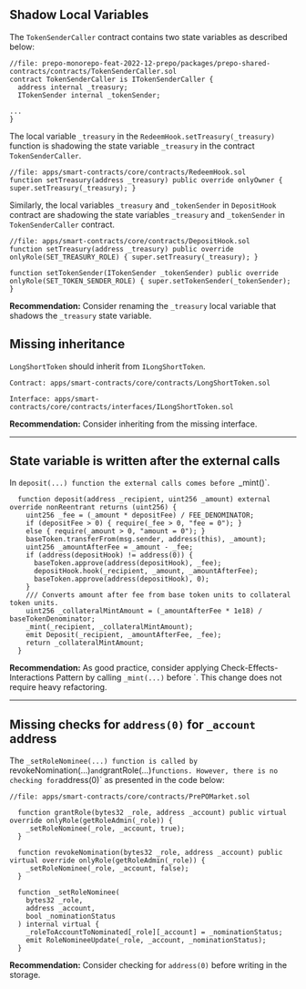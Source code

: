 ## Shadow Local Variables 

The `TokenSenderCaller` contract contains two state variables as described below:

```solidity
//file: prepo-monorepo-feat-2022-12-prepo/packages/prepo-shared-contracts/contracts/TokenSenderCaller.sol
contract TokenSenderCaller is ITokenSenderCaller {
  address internal _treasury;
  ITokenSender internal _tokenSender;

...
}
```

The local variable `_treasury` in the `RedeemHook.setTreasury(_treasury)`  function is shadowing the state variable `_treasury` in the contract `TokenSenderCaller`.

```solidity
//file: apps/smart-contracts/core/contracts/RedeemHook.sol
function setTreasury(address _treasury) public override onlyOwner { super.setTreasury(_treasury); }
```

Similarly, the local variables `_treasury` and `_tokenSender` in `DepositHook` contract are shadowing the state variables `_treasury`  and `_tokenSender` in `TokenSenderCaller` contract.


```solidity
//file: apps/smart-contracts/core/contracts/DepositHook.sol
function setTreasury(address _treasury) public override onlyRole(SET_TREASURY_ROLE) { super.setTreasury(_treasury); }

function setTokenSender(ITokenSender _tokenSender) public override onlyRole(SET_TOKEN_SENDER_ROLE) { super.setTokenSender(_tokenSender); }

```

**Recommendation:** Consider renaming the `_treasury` local variable that shadows the `_treasury` state variable.

## Missing inheritance

`LongShortToken` should inherit from `ILongShortToken`.

```
Contract: apps/smart-contracts/core/contracts/LongShortToken.sol

Interface: apps/smart-contracts/core/contracts/interfaces/ILongShortToken.sol
```

**Recommendation:** Consider inheriting from the missing interface.

---

## State variable is written after the external calls

In `deposit(...) function the external calls comes before `_mint()`. 

```solidity
  function deposit(address _recipient, uint256 _amount) external override nonReentrant returns (uint256) {
    uint256 _fee = (_amount * depositFee) / FEE_DENOMINATOR;
    if (depositFee > 0) { require(_fee > 0, "fee = 0"); }
    else { require(_amount > 0, "amount = 0"); }
    baseToken.transferFrom(msg.sender, address(this), _amount);
    uint256 _amountAfterFee = _amount - _fee;
    if (address(depositHook) != address(0)) {
      baseToken.approve(address(depositHook), _fee);
      depositHook.hook(_recipient, _amount, _amountAfterFee);
      baseToken.approve(address(depositHook), 0);
    }
    /// Converts amount after fee from base token units to collateral token units.
    uint256 _collateralMintAmount = (_amountAfterFee * 1e18) / baseTokenDenominator;
    _mint(_recipient, _collateralMintAmount);
    emit Deposit(_recipient, _amountAfterFee, _fee);
    return _collateralMintAmount;
  }
```

**Recommendation:** As good practice, consider applying Check-Effects-Interactions Pattern by calling `_mint(...)` before `. This change does not require heavy refactoring.

---

## Missing checks for `address(0)` for `_account` address

The `_setRoleNominee(...) function is called by `revokeNomination(...)` and `grantRole(...)` functions. However, there is no checking for `address(0)` as presented in the code below:


```solidity
//file: apps/smart-contracts/core/contracts/PrePOMarket.sol

  function grantRole(bytes32 _role, address _account) public virtual override onlyRole(getRoleAdmin(_role)) {
    _setRoleNominee(_role, _account, true);
  }

  function revokeNomination(bytes32 _role, address _account) public virtual override onlyRole(getRoleAdmin(_role)) {
    _setRoleNominee(_role, _account, false);
  }

  function _setRoleNominee(
    bytes32 _role,
    address _account,
    bool _nominationStatus
  ) internal virtual {
    _roleToAccountToNominated[_role][_account] = _nominationStatus;
    emit RoleNomineeUpdate(_role, _account, _nominationStatus);
  }
```
**Recommendation:** Consider checking for `address(0)` before writing in the storage.




